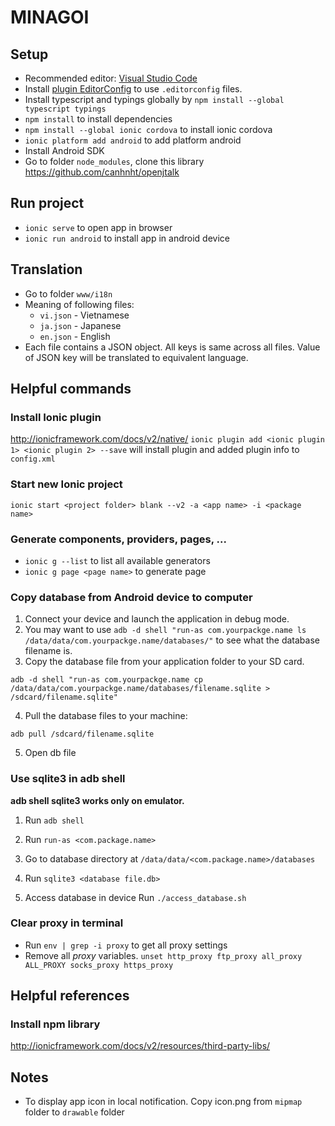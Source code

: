 # MINAGOI

## Setup

- Recommended editor: [Visual Studio Code](https://code.visualstudio.com/f?utm_expid=101350005-17.ZUysucFlStyPwU4hcu0waA.5&utm_referrer=https%3A%2F%2Fwww.google.com.sg%2F)
- Install [plugin EditorConfig](http://editorconfig.org/) to use ```.editorconfig``` files.
- Install typescript and typings globally by ```npm install --global typescript typings```
- `npm install` to install dependencies
- `npm install --global ionic cordova` to install ionic cordova
- `ionic platform add android` to add platform android
- Install Android SDK
- Go to folder `node_modules`, clone this library https://github.com/canhnht/openjtalk

## Run project

- `ionic serve` to open app in browser
- `ionic run android` to install app in android device

## Translation

- Go to folder ```www/i18n```
- Meaning of following files:
  * ```vi.json``` - Vietnamese
  * ```ja.json``` - Japanese
  * ```en.json``` - English
- Each file contains a JSON object. All keys is same across all files.
Value of JSON key will be translated to equivalent language.

## Helpful commands

### Install Ionic plugin

http://ionicframework.com/docs/v2/native/
`ionic plugin add <ionic plugin 1> <ionic plugin 2> --save` will install plugin and added plugin info to `config.xml`

### Start new Ionic project

`ionic start <project folder> blank --v2 -a <app name> -i <package name>`

### Generate components, providers, pages, ...

- `ionic g --list` to list all available generators
- `ionic g page <page name>` to generate page

### Copy database from Android device to computer
1. Connect your device and launch the application in debug mode.
2. You may want to use `adb -d shell "run-as com.yourpackge.name ls /data/data/com.yourpackge.name/databases/"` to see what the database filename is.
3. Copy the database file from your application folder to your SD card.
```
adb -d shell "run-as com.yourpackge.name cp /data/data/com.yourpackge.name/databases/filename.sqlite > /sdcard/filename.sqlite"
```

4. Pull the database files to your machine:
```
adb pull /sdcard/filename.sqlite
```

5. Open db file

### Use sqlite3 in adb shell
**adb shell sqlite3 works only on emulator.**
1. Run `adb shell`
2. Run `run-as <com.package.name>`
3. Go to database directory at `/data/data/<com.package.name>/databases`
4. Run `sqlite3 <database file.db>`

6. Access database in device
Run `./access_database.sh`

### Clear proxy in terminal
- Run `env | grep -i proxy` to get all proxy settings
- Remove all *proxy* variables. `unset http_proxy ftp_proxy all_proxy ALL_PROXY socks_proxy https_proxy`

## Helpful references

### Install npm library
http://ionicframework.com/docs/v2/resources/third-party-libs/

## Notes
- To display app icon in local notification. Copy icon.png from `mipmap` folder to `drawable` folder
